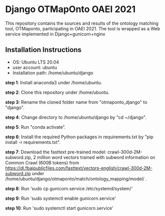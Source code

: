 # Django OTMapOnto OAEI 2021
This repository contains the sources and results of the ontology matching 
tool, OTMaponto, participating in OAEI 2021. The tool is wrapped as a Web service implemented in Django+gunicorn+nginx

## Installation Instructions
* OS: Ubuntu LTS 20.04
* user account: ubuntu
* Installation path: /home/ubuntu/django

**step 1**: Install anaconda3 under /home/ubuntu.

**step 2**: Clone this repository under /home/ubuntu.

**step 3**: Rename the cloned folder name from "otmaponto_django" to "django".

**step 4**: Change directory to /home/ubuntu/django by "cd ~/django".

**step 5**: Run "conda activate".

**step 6**: Install the required Python packages in requirements.txt by "pip install -r requirements.txt".

**step 7**: Download the fasttext pre-trained model: crawl-300d-2M-subword.zip, 2 million word vectors trained with subword information on Common Crawl (600B tokens) from 
https://dl.fbaipublicfiles.com/fasttext/vectors-english/crawl-300d-2M-subword.zip under /home/ubuntu/django/otmaponto/match/ontology_mapping/model/ .

**step 8**: Run 'sudo cp gunicorn.service /etc/systemd/system/' 

**step 9**: Run 'sudo systemctl enable gunicorn.service'

**step 10**: Run 'sudo systemctl start gunicorn.service'


